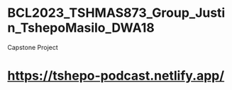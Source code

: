 # BCL2023_TSHMAS873_Group_Justin_TshepoMasilo_DWA18
 Capstone Project

 # https://tshepo-podcast.netlify.app/
